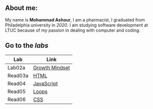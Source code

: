 ## About me:
My name is **Mohammad Ashour**, I am a pharmacist, I graduated from Philadelphia university in *2020*.
I am studying software development at LTUC because of my passion in dealing with computer and coding.

## Go to the *labs*

|Lab        |Link       |
|-----------|-----------|
|Lab02a     |[Growth Mindset](Lab02a.md)|
|Read03a    |[HTML](Read03a.md)|
|Read04     |[JavaScript](Read04.md)|
|Read05     |[Loops](Read05.md)
|Read06     |[CSS](Read06.md)|
